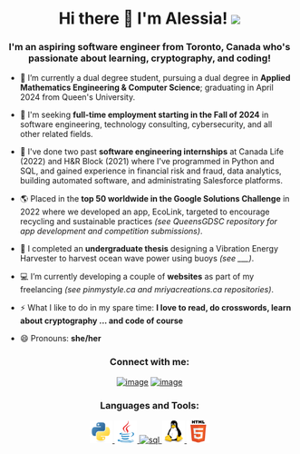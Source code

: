 <h1 align="center"> Hi there 👋 I'm Alessia! <img height="40" src="https://emoji.gg/assets/emoji/7333-parrotdance.gif"></h1>
<h3 align="center"> I'm an aspiring software engineer from Toronto, Canada who's passionate about learning, cryptography, and coding!</h3>

- 🌱 I’m currently a dual degree student, pursuing a dual degree in **Applied Mathematics Engineering & Computer Science**; graduating in April 2024 from Queen's University.

- 👔 I'm seeking **full-time employment starting in the Fall of 2024** in software engineering, technology consulting, cybersecurity, and all other related fields.

- 👯 I've done two past **software engineering internships** at Canada Life (2022) and H&R Block (2021) where I've programmed in Python and SQL, and gained experience in financial risk and fraud, data analytics, building automated software, and administrating Salesforce platforms.

- 🌎 Placed in the **top 50 worldwide in the Google Solutions Challenge** in 2022 where we developed an app, EcoLink, targeted to encourage recycling and sustainable practices *(see QueensGDSC repository for app development and competition submissions)*.

- 📝 I completed an **undergraduate thesis** designing a Vibration Energy Harvester to harvest ocean wave power using buoys *(see ___)*.

- 💻 I’m currently developing a couple of **websites** as part of my freelancing *(see pinmystyle.ca and mriyacreations.ca repositories)*.

- ⚡ What I like to do in my spare time: **I love to read, do crosswords, learn about cryptography ... and code of course**

- 😄 Pronouns: **she/her**

<h3 align="center">Connect with me:</h3>
<div align="center">

[![image](https://img.shields.io/badge/LinkedIn-0077B5?style=for-the-badge&logo=linkedin&logoColor=white)](https://www.linkedin.com/in/alessia-panzica/)
[![image](https://img.shields.io/badge/Gmail-D14836?style=for-the-badge&logo=gmail&logoColor=white)](mailto:alessia.panzica@gmail.com)
  
</div>

<h3 align="center">Languages and Tools:</h3>

<p align="center"> 
  <a href="https://www.python.org" target="_blank"> 
    <img src="https://raw.githubusercontent.com/devicons/devicon/master/icons/python/python-original.svg" alt="python" width="40" height="40"/> 
  </a>  
  <a href="https://www.java.com/en/" target="_blank"> 
    <img src="https://raw.githubusercontent.com/devicons/devicon/master/icons/java/java-original.svg" alt="java" width="40" height="40"/> 
  </a> 
    <a href="https://developer.mozilla.org/en-US/docs/Glossary/SQL" target="_blank"> 
    <img src="https://raw.githubusercontent.com/devicons/devicon/master/icons/sql-original.svg" alt="sql" width="40" height="40"/> 
  </a> 
  <a href="https://www.linux.org/" target="_blank"> 
    <img src="https://raw.githubusercontent.com/devicons/devicon/master/icons/linux/linux-original.svg" alt="linux" width="40" height="40"/> 
  </a> 
  <a href="https://www.w3.org/html/" target="_blank"> 
    <img src="https://raw.githubusercontent.com/devicons/devicon/master/icons/html5/html5-original-wordmark.svg" alt="html5" width="40" height="40"/> 
  </a>
</p>

